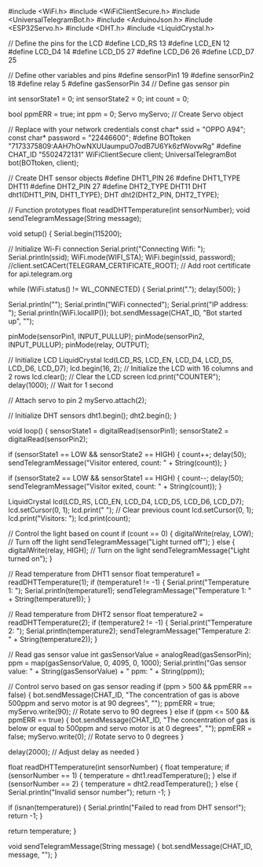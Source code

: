 #include <WiFi.h>
#include <WiFiClientSecure.h>
#include <UniversalTelegramBot.h>
#include <ArduinoJson.h>
#include <ESP32Servo.h>
#include <DHT.h>
#include <LiquidCrystal.h>

// Define the pins for the LCD
#define LCD_RS 13
#define LCD_EN 12
#define LCD_D4 14
#define LCD_D5 27
#define LCD_D6 26
#define LCD_D7 25

// Define other variables and pins
#define sensorPin1 19
#define sensorPin2 18
#define relay 5
#define gasSensorPin 34 // Define gas sensor pin

int sensorState1 = 0;
int sensorState2 = 0;
int count = 0;

bool ppmERR = true;
int ppm = 0;
Servo myServo; // Create Servo object

// Replace with your network credentials
const char* ssid = "OPPO A94";
const char* password = "22446600";
#define BOTtoken "7173375809:AAH7hOwNXUUaumpuO7odB7U6Yk6zfWovwRg"
#define CHAT_ID "5502472131"
WiFiClientSecure client;
UniversalTelegramBot bot(BOTtoken, client);

// Create DHT sensor objects
#define DHT1_PIN 26
#define DHT1_TYPE DHT11
#define DHT2_PIN 27
#define DHT2_TYPE DHT11
DHT dht1(DHT1_PIN, DHT1_TYPE);
DHT dht2(DHT2_PIN, DHT2_TYPE);

// Function prototypes
float readDHTTemperature(int sensorNumber);
void sendTelegramMessage(String message);

void setup() {
  Serial.begin(115200);

  // Initialize Wi-Fi connection
  Serial.print("Connecting Wifi: ");
  Serial.println(ssid);
  WiFi.mode(WIFI_STA);
  WiFi.begin(ssid, password);
  //client.setCACert(TELEGRAM_CERTIFICATE_ROOT); // Add root certificate for api.telegram.org

  while (WiFi.status() != WL_CONNECTED) {
    Serial.print(".");
    delay(500);
  }

  Serial.println("");
  Serial.println("WiFi connected");
  Serial.print("IP address: ");
  Serial.println(WiFi.localIP());
  bot.sendMessage(CHAT_ID, "Bot started up", "");

  pinMode(sensorPin1, INPUT_PULLUP);
  pinMode(sensorPin2, INPUT_PULLUP);
  pinMode(relay, OUTPUT);

  // Initialize LCD
  LiquidCrystal lcd(LCD_RS, LCD_EN, LCD_D4, LCD_D5, LCD_D6, LCD_D7);
  lcd.begin(16, 2); // Initialize the LCD with 16 columns and 2 rows
  lcd.clear(); // Clear the LCD screen
  lcd.print("COUNTER");
  delay(1000); // Wait for 1 second

  // Attach servo to pin 2
  myServo.attach(2);

  // Initialize DHT sensors
  dht1.begin();
  dht2.begin();
}

void loop() {
  sensorState1 = digitalRead(sensorPin1);
  sensorState2 = digitalRead(sensorPin2);

  if (sensorState1 == LOW && sensorState2 == HIGH) {
    count++;
    delay(50);
    sendTelegramMessage("Visitor entered, count: " + String(count));
  }

  if (sensorState2 == LOW && sensorState1 == HIGH) {
    count--;
    delay(50);
    sendTelegramMessage("Visitor exited, count: " + String(count));
  }

  LiquidCrystal lcd(LCD_RS, LCD_EN, LCD_D4, LCD_D5, LCD_D6, LCD_D7);
  lcd.setCursor(0, 1);
  lcd.print("                "); // Clear previous count
  lcd.setCursor(0, 1);
  lcd.print("Visitors: ");
  lcd.print(count);

  // Control the light based on count
  if (count == 0) {
    digitalWrite(relay, LOW); // Turn off the light
    sendTelegramMessage("Light turned off");
  } else {
    digitalWrite(relay, HIGH); // Turn on the light
    sendTelegramMessage("Light turned on");
  }

  // Read temperature from DHT1 sensor
  float temperature1 = readDHTTemperature(1);
  if (temperature1 != -1) {
    Serial.print("Temperature 1: ");
    Serial.println(temperature1);
    sendTelegramMessage("Temperature 1: " + String(temperature1));
  }

  // Read temperature from DHT2 sensor
  float temperature2 = readDHTTemperature(2);
  if (temperature2 != -1) {
    Serial.print("Temperature 2: ");
    Serial.println(temperature2);
    sendTelegramMessage("Temperature 2: " + String(temperature2));
  }

  // Read gas sensor value
  int gasSensorValue = analogRead(gasSensorPin);
  ppm = map(gasSensorValue, 0, 4095, 0, 1000);
  Serial.println("Gas sensor value: " + String(gasSensorValue) + " ppm: " + String(ppm));

  // Control servo based on gas sensor reading
  if (ppm > 500 && ppmERR == false) {
    bot.sendMessage(CHAT_ID, "The concentration of gas is above 500ppm and servo motor is at 90 degrees", "");
    ppmERR = true;
    myServo.write(90); // Rotate servo to 90 degrees
  } else if (ppm <= 500 && ppmERR == true) {
    bot.sendMessage(CHAT_ID, "The concentration of gas is below or equal to 500ppm and servo motor is at 0 degrees", "");
    ppmERR = false;
    myServo.write(0); // Rotate servo to 0 degrees
  }

  delay(2000); // Adjust delay as needed
}

float readDHTTemperature(int sensorNumber) {
  float temperature;
  if (sensorNumber == 1) {
    temperature = dht1.readTemperature();
  } else if (sensorNumber == 2) {
    temperature = dht2.readTemperature();
  } else {
    Serial.println("Invalid sensor number");
    return -1;
  }

  if (isnan(temperature)) {
    Serial.println("Failed to read from DHT sensor!");
    return -1;
  }

  return temperature;
}

void sendTelegramMessage(String message) {
  bot.sendMessage(CHAT_ID, message, "");
}
